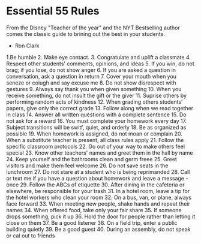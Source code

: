 # Essential 55 Rules

From the Disney "Teacher of the year" and the NYT Bestselling author comes the classic guide to brining out the best in your students.

- Ron Clark

1.Be humble
2. Make eye contact.
3. Congratulate and uplift a classmate
4. Respect other students' comments, opinions, and ideas
5. If you win, do not brag; if you lose, do not show anger
6. If you are asked a question in conversation, ask a question in return
7. Cover your mouth when you seneze or coiugh and say excuse me
8. Do not show disrespect with gestures
9. Always say thank you when given something
10. When you receive something, do not insult the gift or the giver
11. Suprise others by performing random acts of kindness
12. When grading others students' papers, give only the correct grade
13. Follow along when we read together in class
14. Answer all written questions with a complete sentence
15. Do not ask for a reward
16. You must complete your homework every day
17. Subject transitions will be switf, quiet, and orderly
18. Be as organized as possible
19. When homework is assigned, do not moan or complain
20. When a substitute teacher is present, all class rules apply
21. Follow the specific classroom protocols
22. Go out of your way to make others feel special
23. Know other teachers' names and greet them in the hall by name
24. Keep yourself and the bathrooms clean and germ freee
25. Greet visitors and make them feel welcome
26. Do not save seats in the lunchroom
27. Do not stare at a student who is being reprimanded
28. Call or text me if you have a question about homework and leave a message - once
29. Follow the ABCs of etiquette
30. After dining in the cafeteria or elsewhere, be responsible for your trash
31. In a hotel room, leave a tip for the hotel workers who clean your room
32. On a bus, van, or plane, always face forward
33. When meeting new people, shake hands and repeat their names
34. When offered food, take only your fair share
35. If someone drops something, pick it up
36. Hold the door for people rather than letting it close on them
37. Be a good listener
38. On a field trip, enter a public building quietly
39. Be a good guest
40. During an assembly, do not speak or cal out to friends
<!--stackedit_data:
eyJoaXN0b3J5IjpbLTIwOTIzMTgyMzgsMTg5MzQ5NjI3N119
-->